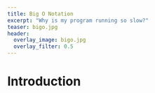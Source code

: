 ```yaml
---
title: Big O Notation
excerpt: "Why is my program running so slow?"
teaser: bigo.jpg
header:
  overlay_image: bigo.jpg
  overlay_filter: 0.5
---
```


# Introduction
